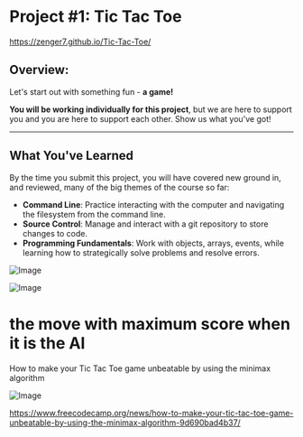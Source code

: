 # Project #1: Tic Tac Toe

https://zenger7.github.io/Tic-Tac-Toe/

## Overview:

Let's start out with something fun - **a game!**


**You will be working individually for this project**, but we are here to support you and you are here to support each other. Show us what you've got!

---

## What You've Learned

By the time you submit this project, you will have covered new ground in, and reviewed, many of the big themes of the course so far:

- **Command Line**: Practice interacting with the computer and navigating the filesystem from the command line.
- **Source Control**: Manage and interact with a git repository to store changes to code.
- **Programming Fundamentals**: Work with objects, arrays, events, while learning how to strategically solve problems and resolve errors.


![Image ](https://i.imgur.com/4rCsLzy.png)






![Image ](https://i.imgur.com/U5tEw1F.pngs=400)


#  the move with maximum score when it is the AI
How to make your Tic Tac Toe game unbeatable by using the minimax algorithm

![Image ](https://cdn-media-1.freecodecamp.org/images/K1y8jFFT0JeL14tHaAum8lF2cs7WXsQOOp9j)



https://www.freecodecamp.org/news/how-to-make-your-tic-tac-toe-game-unbeatable-by-using-the-minimax-algorithm-9d690bad4b37/

